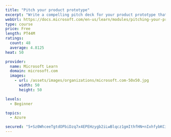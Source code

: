 ```yaml
---
title: "Pitch your product prototype"
excerpt: "Write a compelling pitch deck for your product prototype that will resonate with your audience and share the vision of your prototype."
webUrl: https://docs.microsoft.com/en-us/learn/modules/pitching-your-prototype/
type: course
price: Free
length: PT44M
ratings:
  count: 48
  average: 4.8125
heat: 50

provider:
  name: Microsoft Learn
  domain: microsoft.com
  images:
    - url: /assets/images/organizations/microsoft.com-50x50.jpg
      width: 50
      height: 50

levels:
  - Beginner

topics:
  - Azure

secured: "5+Sz0WhceeTgtdOPbiDzq7x4EPEHzygb2iLwBlqcz1gmIthfHN+nIxhfybKCiG4gIszUqcax8/kSIvfE6qjyWawQqmGOyJ4mIeE3QwoffV4hVy86YoyoUGhlE/nUQTyh8tCjFCcBj/OO40jf+Q1o59uGfLedaclsGr9zx23x0c+xRRFwRi9xpPEOoCrEdqsuAhvj+5aqs6JyWtZ2iB9gtJ2FZ4uZ4roHbEhlLTRMMQhHxTtRiQOydU6QoS81R3dVKrOmsZ7iYe0giKjJd7Ghy3gQIWiNRwufkgjqttBHGmkKWGpacO55hXW2gsg6CZMsqCZkhtQqnyuZWqgwLXsIr45eSKFwJm1bQ9GroQUCi242H7ZJ3IL1Qpt9uBgro6J1I8V4lpP27jcDvLcGfORDXaYU5lhNdgx+z0eHc+fblss=;8Gx2+gp4YGkvTVCb4TE01Q=="
---
```


